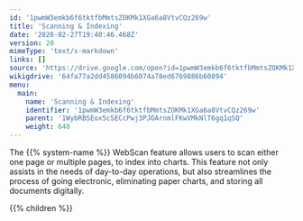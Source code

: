```yaml
---
id: '1pwmW3emkb6f6tktfbMmtsZOKMk1XGa6a8VtvCQz269w'
title: 'Scanning & Indexing'
date: '2020-02-27T19:40:46.468Z'
version: 20
mimeType: 'text/x-markdown'
links: []
source: 'https://drive.google.com/open?id=1pwmW3emkb6f6tktfbMmtsZOKMk1XGa6a8VtvCQz269w'
wikigdrive: '64fa77a2dd4586094b6074a78ed6769886b60894'
menu:
  main:
    name: 'Scanning & Indexing'
    identifier: '1pwmW3emkb6f6tktfbMmtsZOKMk1XGa6a8VtvCQz269w'
    parent: '1WybRBSEox5cSECcPwj3PJOArnmlFKwVMkNlT6gq1qSQ'
    weight: 640
---
```





The {{% system-name %}} WebScan feature allows users to scan either one page or multiple pages, to index into charts. This feature not only assists in the needs of day-to-day operations, but also streamlines the process of going electronic, eliminating paper charts, and storing all documents digitally.




{{% children %}}





